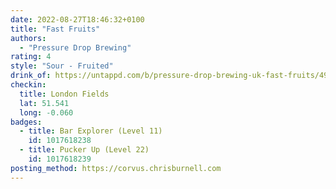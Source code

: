 ```yaml
---
date: 2022-08-27T18:46:32+0100
title: "Fast Fruits"
authors:
  - "Pressure Drop Brewing"
rating: 4
style: "Sour - Fruited"
drink_of: https://untappd.com/b/pressure-drop-brewing-uk-fast-fruits/4943262
checkin:
  title: London Fields
  lat: 51.541
  long: -0.060
badges:
  - title: Bar Explorer (Level 11)
    id: 1017618238
  - title: Pucker Up (Level 22)
    id: 1017618239
posting_method: https://corvus.chrisburnell.com
---
```


